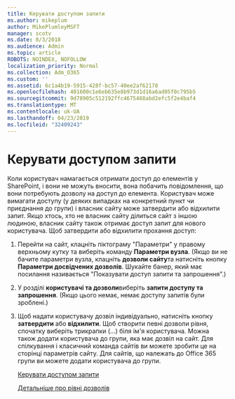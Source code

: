 ```yaml
---
title: Керувати доступом запити
ms.author: mikeplum
author: MikePlumleyMSFT
manager: scotv
ms.date: 8/3/2018
ms.audience: Admin
ms.topic: article
ROBOTS: NOINDEX, NOFOLLOW
localization_priority: Normal
ms.collection: Adm_O365
ms.custom: ''
ms.assetid: 6c1a4b19-5915-428f-bc57-40ee2af62178
ms.openlocfilehash: 401600c1e6eb635e8b973d1d16a6ad05f0c795b5
ms.sourcegitcommit: 9d78905c512192ffc4675468abd2efc5f2e4baf4
ms.translationtype: MT
ms.contentlocale: uk-UA
ms.lasthandoff: 04/23/2019
ms.locfileid: "32409243"
---
```

# <a name="manage-access-requests"></a>Керувати доступом запити

Коли користувач намагається отримати доступ до елементів у SharePoint, і вони не можуть вносити, вона побачить повідомлення, що вони потребують дозволу на доступ до елемента. Користувач може вимагати доступу (у деяких випадках на конкретний пункт чи приєднання до групи) і власник сайту може затвердити або відхилити запит. Якщо хтось, хто не власник сайту ділиться сайт з іншою людиною, власник сайту також отримає доступ запит для нового користувача. Щоб затвердити або відхилити прохання доступ:
  
1. Перейти на сайт, клацніть піктограму "Параметри" у правому верхньому кутку та виберіть команду **Параметри вузла**. (Якщо ви не бачите параметри вузла, клацніть **дозволи сайту**та натисніть кнопку **Параметри досвідчених дозволів**. Шукайте банер, який має посилання називається "Показувати доступ запити та запрошення".)
    
2. У розділі **користувачі та дозволи**виберіть **запити доступу та запрошення**. (Якщо цього немає, немає доступу запитів були зроблені.)
    
3. Щоб надати користувачу дозвіл індивідуально, натисніть кнопку **затвердити** або **відхилити**. Щоб створити певні дозволи рівня, спочатку виберіть трикрапки (...) біля ім'я користувача. Можна також додати користувача до групи, яка має дозвіл на сайт. Для спілкування і класичний команда сайтів ви можете зробити це на сторінці параметрів сайту. Для сайтів, що належать до Office 365 групи ви можете додати користувача до групи.
    
    [Керувати доступом запити](https://go.microsoft.com/fwlink/?linkid=2008747)
    
    [Детальніше про рівні дозволів](https://go.microsoft.com/fwlink/?linkid=867071)
    


